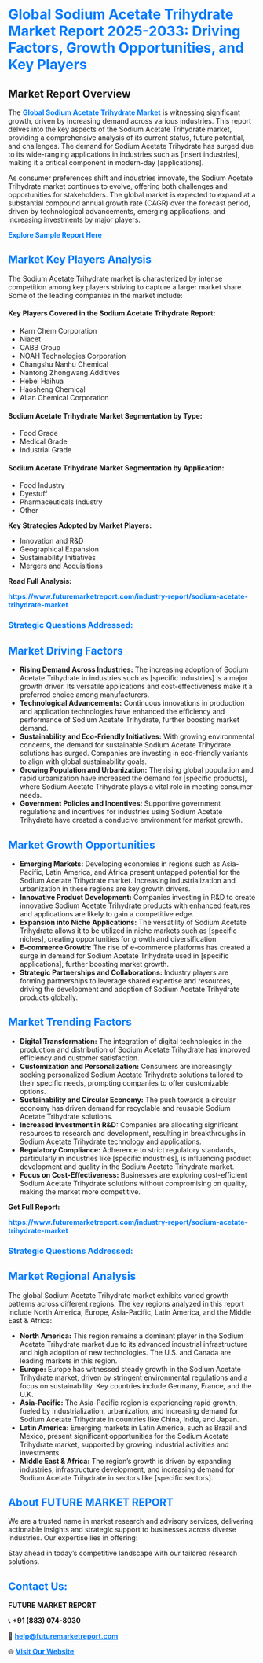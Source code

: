<h1 style="color: #007BFF;">Global Sodium Acetate Trihydrate Market Report 2025-2033: Driving Factors, Growth Opportunities, and Key Players</h1>

<section id="overview">
<h2>Market Report Overview</h2>
<p>The <a href="https://www.futuremarketreport.com/industry-report/sodium-acetate-trihydrate-market" style="color: #007BFF; text-decoration: none;"><strong>Global Sodium Acetate Trihydrate Market</strong></a> is witnessing significant growth, driven by increasing demand across various industries. This report delves into the key aspects of the Sodium Acetate Trihydrate market, providing a comprehensive analysis of its current status, future potential, and challenges. The demand for Sodium Acetate Trihydrate has surged due to its wide-ranging applications in industries such as [insert industries], making it a critical component in modern-day [applications].</p>
<p>As consumer preferences shift and industries innovate, the Sodium Acetate Trihydrate market continues to evolve, offering both challenges and opportunities for stakeholders. The global market is expected to expand at a substantial compound annual growth rate (CAGR) over the forecast period, driven by technological advancements, emerging applications, and increasing investments by major players.</p>
</section>

<section id="overview">
<p><a href="https://www.futuremarketreport.com/request-sample/reportId=88934" style="color: #007BFF; text-decoration: none;"><strong>Explore Sample Report Here</strong></a></p>
</section>

<section id="key-players">
<h2 style="color: #007BFF;">Market Key Players Analysis</h2>
<p>The Sodium Acetate Trihydrate market is characterized by intense competition among key players striving to capture a larger market share. Some of the leading companies in the market include:</p>
<h4>Key Players Covered in the Sodium Acetate Trihydrate Report:</h4>
<ul><li>Karn Chem Corporation</li><li>Niacet</li><li>CABB Group</li><li>NOAH Technologies Corporation</li><li>Changshu Nanhu Chemical</li><li>Nantong Zhongwang Additives</li><li>Hebei Haihua</li><li>Haosheng Chemical</li><li>Allan Chemical Corporation</li></ul>
<h4>Sodium Acetate Trihydrate Market Segmentation by Type:</h4>
<ul><li>Food Grade</li><li>Medical Grade</li><li>Industrial Grade</li></ul>

<h4>Sodium Acetate Trihydrate Market Segmentation by Application:</h4>
<ul><li>Food Industry</li><li>Dyestuff</li><li>Pharmaceuticals Industry</li><li>Other</li></ul>
<p><strong>Key Strategies Adopted by Market Players:</strong></p>
<ul>
<li>Innovation and R&D</li>
<li>Geographical Expansion</li>
<li>Sustainability Initiatives</li>
<li>Mergers and Acquisitions</li>
</ul>
</section>

<section>
<p><strong>Read Full Analysis: </strong></p><a href="https://www.futuremarketreport.com/industry-report/sodium-acetate-trihydrate-market" style="color: #007BFF; text-decoration: none;"><strong>https://www.futuremarketreport.com/industry-report/sodium-acetate-trihydrate-market</strong></a>
<h3 style="color: #007BFF;">Strategic Questions Addressed:</h3>
</section>

<section id="driving-factors">
<h2 style="color: #007BFF;">Market Driving Factors</h2>
<ul>
<li><strong>Rising Demand Across Industries:</strong> The increasing adoption of Sodium Acetate Trihydrate in industries such as [specific industries] is a major growth driver. Its versatile applications and cost-effectiveness make it a preferred choice among manufacturers.</li>
<li><strong>Technological Advancements:</strong> Continuous innovations in production and application technologies have enhanced the efficiency and performance of Sodium Acetate Trihydrate, further boosting market demand.</li>
<li><strong>Sustainability and Eco-Friendly Initiatives:</strong> With growing environmental concerns, the demand for sustainable Sodium Acetate Trihydrate solutions has surged. Companies are investing in eco-friendly variants to align with global sustainability goals.</li>
<li><strong>Growing Population and Urbanization:</strong> The rising global population and rapid urbanization have increased the demand for [specific products], where Sodium Acetate Trihydrate plays a vital role in meeting consumer needs.</li>
<li><strong>Government Policies and Incentives:</strong> Supportive government regulations and incentives for industries using Sodium Acetate Trihydrate have created a conducive environment for market growth.</li>
</ul>
</section>

<section id="growth-opportunities">
<h2 style="color: #007BFF;">Market Growth Opportunities</h2>
<ul>
<li><strong>Emerging Markets:</strong> Developing economies in regions such as Asia-Pacific, Latin America, and Africa present untapped potential for the Sodium Acetate Trihydrate market. Increasing industrialization and urbanization in these regions are key growth drivers.</li>
<li><strong>Innovative Product Development:</strong> Companies investing in R&D to create innovative Sodium Acetate Trihydrate products with enhanced features and applications are likely to gain a competitive edge.</li>
<li><strong>Expansion into Niche Applications:</strong> The versatility of Sodium Acetate Trihydrate allows it to be utilized in niche markets such as [specific niches], creating opportunities for growth and diversification.</li>
<li><strong>E-commerce Growth:</strong> The rise of e-commerce platforms has created a surge in demand for Sodium Acetate Trihydrate used in [specific applications], further boosting market growth.</li>
<li><strong>Strategic Partnerships and Collaborations:</strong> Industry players are forming partnerships to leverage shared expertise and resources, driving the development and adoption of Sodium Acetate Trihydrate products globally.</li>
</ul>
</section>

<section id="trending-factors">
<h2 style="color: #007BFF;">Market Trending Factors</h2>
<ul>
<li><strong>Digital Transformation:</strong> The integration of digital technologies in the production and distribution of Sodium Acetate Trihydrate has improved efficiency and customer satisfaction.</li>
<li><strong>Customization and Personalization:</strong> Consumers are increasingly seeking personalized Sodium Acetate Trihydrate solutions tailored to their specific needs, prompting companies to offer customizable options.</li>
<li><strong>Sustainability and Circular Economy:</strong> The push towards a circular economy has driven demand for recyclable and reusable Sodium Acetate Trihydrate solutions.</li>
<li><strong>Increased Investment in R&D:</strong> Companies are allocating significant resources to research and development, resulting in breakthroughs in Sodium Acetate Trihydrate technology and applications.</li>
<li><strong>Regulatory Compliance:</strong> Adherence to strict regulatory standards, particularly in industries like [specific industries], is influencing product development and quality in the Sodium Acetate Trihydrate market.</li>
<li><strong>Focus on Cost-Effectiveness:</strong> Businesses are exploring cost-efficient Sodium Acetate Trihydrate solutions without compromising on quality, making the market more competitive.</li>
</ul>
</section>

<section>
<p><strong>Get Full Report: </strong></p><a href="https://www.futuremarketreport.com/industry-report/sodium-acetate-trihydrate-market" style="color: #007BFF; text-decoration: none;"><strong>https://www.futuremarketreport.com/industry-report/sodium-acetate-trihydrate-market</strong></a>
<h3 style="color: #007BFF;">Strategic Questions Addressed:</h3>
</section>


<section id="regional-analysis">
<h2 style="color: #007BFF;">Market Regional Analysis</h2>
<p>The global Sodium Acetate Trihydrate market exhibits varied growth patterns across different regions. The key regions analyzed in this report include North America, Europe, Asia-Pacific, Latin America, and the Middle East & Africa:</p>
<ul>
<li><strong>North America:</strong> This region remains a dominant player in the Sodium Acetate Trihydrate market due to its advanced industrial infrastructure and high adoption of new technologies. The U.S. and Canada are leading markets in this region.</li>
<li><strong>Europe:</strong> Europe has witnessed steady growth in the Sodium Acetate Trihydrate market, driven by stringent environmental regulations and a focus on sustainability. Key countries include Germany, France, and the U.K.</li>
<li><strong>Asia-Pacific:</strong> The Asia-Pacific region is experiencing rapid growth, fueled by industrialization, urbanization, and increasing demand for Sodium Acetate Trihydrate in countries like China, India, and Japan.</li>
<li><strong>Latin America:</strong> Emerging markets in Latin America, such as Brazil and Mexico, present significant opportunities for the Sodium Acetate Trihydrate market, supported by growing industrial activities and investments.</li>
<li><strong>Middle East & Africa:</strong> The region’s growth is driven by expanding industries, infrastructure development, and increasing demand for Sodium Acetate Trihydrate in sectors like [specific sectors].</li>
</ul>
</section>

<footer>
<h2 style="color: #007BFF;">About FUTURE MARKET REPORT</h2>
<p>We are a trusted name in market research and advisory services, delivering actionable insights and strategic support to businesses across diverse industries. Our expertise lies in offering:</p>

<p>Stay ahead in today’s competitive landscape with our tailored research solutions.</p>

<h2 style="color: #007BFF;">Contact Us:</h2>
<p><strong>FUTURE MARKET REPORT</strong></p>
<p>📞 <strong>+91 (883) 074-8030</strong></p>
<p>📧 <strong><a href="mailto:help@futuremarketreport.com" style="color: #007BFF;">help@futuremarketreport.com</a></strong></p>
<p>🌐 <strong><a href="https://www.futuremarketreport.com/" style="color: #007BFF;">Visit Our Website</a></strong></p>
</footer>
